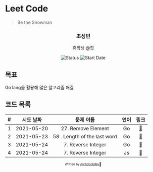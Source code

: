 # Leet Code

> Be the Snowman

<div align="center">

<h3> 조성빈 </h3>
<p> 휴학생 @집</p>

![Status](https://img.shields.io/badge/Snowman-blue.svg)
![Start Date](https://img.shields.io/badge/Start%20Date-2021--05--20-23d16b.svg)


</div>

## 목표
Go lang을 활용해 많은 알고리즘 해결

## 코드 목록

| # | 시도 날짜  | 문제 이름 | 언어 |            링크             |
| :--: | :--------: | :-------: | :--: |:--------------------------: |
|  1   | 2021-05-20 | 27. Remove Element| Go |[:link:](27/solution.go) |
| 2 | 2021-05-23 | 58 . Length of the last word | Go |[:link:](58/solution.go)|
|3 | 2021-05-24 | 7. Reverse Integer | Go |[:link:](7/solution.go)|
|4 | 2021-05-24 | 7. Reverse Integer | Js |[:link:](7/solution.js)|


<div align="center">

<sub><sup>Written by <a href="https://github.com/chobobdev">@chobobdev</a></sup></sub><small>🍕</small>

</div>